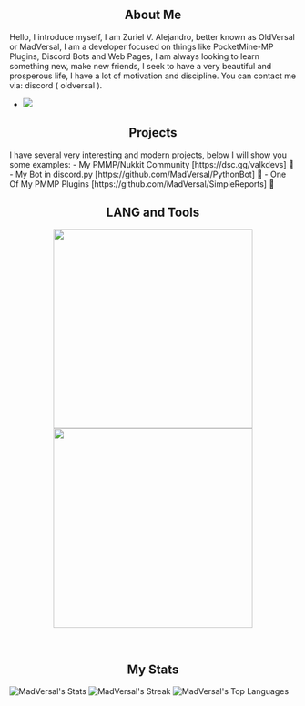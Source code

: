 <h2 align="center">About Me</h2>
Hello, I introduce myself, I am Zuriel V. Alejandro, better known as OldVersal or MadVersal, I am a developer focused on things like PocketMine-MP Plugins, Discord Bots and Web Pages, I am always looking to learn something new, make new friends, I seek to have a very beautiful and prosperous life, I have a lot of motivation and discipline. You can contact me via: discord ( oldversal ).

- ![](https://komarev.com/ghpvc/?username=MadVersal&color=green)

<h2 align="center">Projects</h2>
I have several very interesting and modern projects, below I will show you some examples:
- My PMMP/Nukkit Community [https://dsc.gg/valkdevs] 🤗
- My Bot in discord.py [https://github.com/MadVersal/PythonBot] 🐍
- One Of My PMMP Plugins [https://github.com/MadVersal/SimpleReports] 👜

<h2 align="center">LANG and Tools</h2> 
<p align="center">
    <a href="#">
      <img width="350px" src="https://skillicons.dev/icons?i=github,git,laravel,vscode,pycharm,phpstorm,sqlite,mysql&perline=10"/>
        <img width="350px" src="https://skillicons.dev/icons?i=php,py,html,css,js,git,maven&perline=10"/>
    </a>
</p>
<br />

<h2 align="center">My Stats</h2>

![MadVersal's Stats](https://github-readme-stats.vercel.app/api?username=MadVersal&theme=dark&show_icons=true&hide_border=false&count_private=true)
![MadVersal's Streak](https://github-readme-streak-stats.herokuapp.com/?user=MadVersal&theme=dark&hide_border=false)
![MadVersal's Top Languages](https://github-readme-stats.vercel.app/api/top-langs/?username=MadVersal&theme=dark&show_icons=true&hide_border=false&layout=compact)
